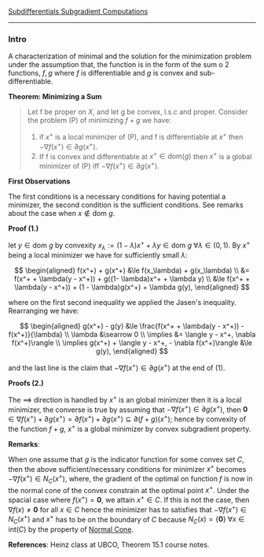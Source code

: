 [Subdifferentials Subgradient Computations](Subdifferentials%20Subgradient%20Computations.md)


---
### **Intro**

A characterization of minimal and the solution for the minimization problem under the assumption that, the function is in the form of the sum o 2 functions, $f, g$ where $f$ is differentiable and $g$ is convex and sub-differentiable. 

**Theorem: Minimizing a Sum**
> Let f be proper on $X$, and let g be convex, l.s.c and proper. Consider the problem (P) of minimizing $f + g$ we have: 
> 1. if $x^+$ is a local minimizer of (P), and f is differentiable at $x^+$ then $- \nabla f(x^+) \in \partial g(x^+)$. 
> 2. If f is convex and differentiable at $x^+\in \text{dom}(g)$ then $x^+$ is a global minimizer of (P) iff $- \nabla f(x^+) \in \partial g(x^+)$. 

**First Observations**

The first conditions is a necessary conditions for having potential a minimizer, the second condition is the sufficient conditions. See remarks about the case when $x\not\in \text{dom } g$. 

**Proof (1.)**

let $y\in \text{dom }g$ by convexity $x_{\lambda}:= (1 - \lambda)x^+ + \lambda y\in \text{dom }g \;\forall \lambda \in (0, 1)$. By $x^+$ being a local minimizer we have for sufficiently small $\lambda$: 

$$
\begin{aligned}
    f(x^+) + g(x^+) &\le f(x_\lambda) + g(x_\lambda)
    \\
    &= f(x^+ + \lambda(y - x^+)) + g((1- \lambda)x^+ + \lambda y)
    \\
    &\le f(x^+ + \lambda(y - x^+)) + (1 - \lambda)g(x^+) + \lambda g(y), 
\end{aligned}
$$

where on the first second inequality we applied the Jasen's inequality. Rearranging we have: 

$$
\begin{aligned}
    g(x^+) - g(y) &\le 
    \frac{f(x^+ + \lambda(y - x^+)) - f(x^+)}{\lambda}
    \\
    \lambda &\searrow 0
    \\
    \implies &= \langle y - x^+, \nabla f(x^+)\rangle
    \\
    \implies 
    g(x^+) + \langle y - x^+, - \nabla f(x^+)\rangle &\le g(y), 
\end{aligned}
$$

and the last line is the claim that $-\nabla f(x^+) \in \partial g(x^+)$ at the end of (1).

**Proofs (2.)**

The $\implies$ direction is handled by $x^+$ is an global minimizer then it is a local minimizer, the converse is true by assuming that $-\nabla f(x^+)\in \partial g(x^+)$, then $\mathbf 0\in \nabla f(x^+) + \partial g(x^+) = \partial f(x^+) + \partial g(x^+) \subseteq \partial (f + g)(x^+)$; hence by convexity of the function $f + g$, $x^+$ is a global minimizer by convex subgradient property. 


**Remarks**: 

When one assume that $g$ is the indicator function for some convex set $C$, then the above sufficient/necessary conditions for minimizer $x^+$ becomes $-\nabla f(x^+) \in N_C(x^+)$, where, the gradient of the optimal on function $f$ is now in the normal cone of the convex constrain at the optimal point $x^+$. Under the spacial case where $f(x^+) = \mathbf 0$, we attain $x^+\in C$. If this is not the case, then $\nabla f(x)\neq \mathbf 0$ for all $x\in C$ hence the minimizer has to satisfies that $-\nabla f(x^+) \in N_C(x^+)$ and $x^+$ has to be on the boundary of $C$ because $N_C(x) = \{\mathbf 0\}\;\forall x \in \text{int}(C)$ by the property of [Normal Cone](../Background/Normal%20Cone.md). 


**References**: Heinz class at UBCO, Theorem 15.1 course notes. 
